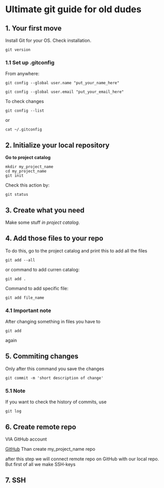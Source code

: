 # Ultimate git guide for old dudes

## 1. Your first move
Install Git for your OS.
Check installation.
```
git version
```
### 1.1 Set up .gitconfig
From anywhere:
```
git config --global user.name "put_your_name_here"
```

```
git config --global user.email "put_your_email_here"
```
To check changes

```
git config --list
```
or
```
cat ~/.gitconfig 
```
## 2. Initialize your local repository
**Go to project catalog**
```
mkdir my_project_name
cd my_project_name
git init
``` 
Check this action by:
```
git status
```
 
## 3. Create what you need
Make some stuff _in project catalog_.

## 4. Add those files to your repo
To do this, go to the project catalog and 
print this
to add all the files
```
git add --all
``` 
or command to add curren catalog:
```
git add .
``` 
Command to add specific file:

```
git add file_name
```
 
### 4.1 Important note
After changing something in files you have to 
```
git add
``` 
again

## 5. Commiting changes 
Only after this command you save the changes 
```
git commit -m 'short description of change'
```

### 5.1 Note
If you want to check the history of commits, use
```
git log
```

## 6. Create remote repo
VIA GitHub account

 
[GitHub](https://www.github.com "remote repo")
Than create my_project_name repo


after this step we will connect remote repo on GitHub with our local repo.
But first of all we make SSH-keys

## 7. SSH

